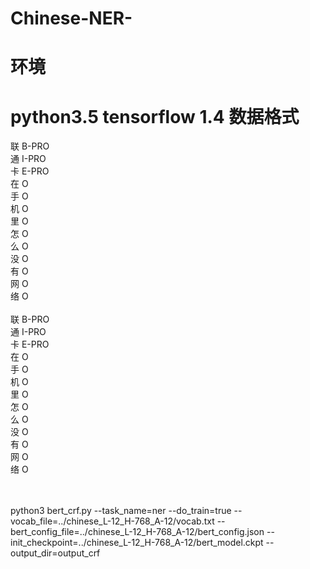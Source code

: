 # Chinese-NER-
环境
====
python3.5
tensorflow 1.4
数据格式
====
联	B-PRO<br>
通	I-PRO<br>
卡	E-PRO<br>
在	O<br>
手	O<br>
机	O<br>
里	O<br>
怎	O<br>
么	O<br>
没	O<br>
有	O<br>
网	O<br>
络	O<br>
<br>
联	B-PRO<br>
通	I-PRO<br>
卡	E-PRO<br>
在	O<br>
手	O<br>
机	O<br>
里	O<br>
怎	O<br>
么	O<br>
没	O<br>
有	O<br>
网	O<br>
络	O<br>
<br>
<br>

python3 bert_crf.py --task_name=ner  --do_train=true  --vocab_file=../chinese_L-12_H-768_A-12/vocab.txt --bert_config_file=../chinese_L-12_H-768_A-12/bert_config.json --init_checkpoint=../chinese_L-12_H-768_A-12/bert_model.ckpt --output_dir=output_crf
